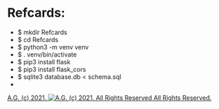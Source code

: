 # Refcards:

* $ mkdir Refcards
* $ cd Refcards
* $ python3 -m venv venv
* $ . venv/bin/activate
* $ pip3 install flask
* $ pip3 install flask_cors
* $ sqlite3 database.db < schema.sql
* 

[A.G. (c) 2021. ![A.G. (c) 2021. All Rights Reserved](https://historiotheque.files.wordpress.com/2016/11/ag_signature_official_2015_50px_cropped.jpg) All Rights Reserved.](http://alexgagnon.com)
